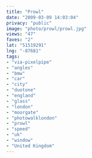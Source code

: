 ```yaml
---
title: "Prowl"
date: "2009-03-09 14:03:04"
privacy: "public"
image: "photo/prowl/prowl.jpg"
views: "47"
faves: "2"
lat: "51519291"
lng: "-87681"
tags:
- "via-pixelpipe"
- "angles"
- "bmw"
- "car"
- "city"
- "duotone"
- "england"
- "glass"
- "london"
- "moorgate"
- "photowalklondon"
- "prowl"
- "speed"
- "uk"
- "window"
- "United Kingdom"
---
```

<a href="/photos/2009/03/09/prowl"></a>
